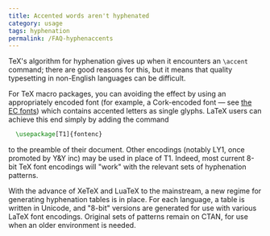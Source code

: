```yaml
---
title: Accented words aren't hyphenated
category: usage
tags: hyphenation
permalink: /FAQ-hyphenaccents
---
```


TeX's algorithm for hyphenation gives up when it encounters an
`\accent` command; there are good reasons for this, but it means
that quality typesetting in non-English languages can be difficult.

For TeX macro packages, you can avoiding the effect by using an
appropriately encoded font (for example, a Cork-encoded font&nbsp;&mdash; see
[the EC fonts](FAQ-ECfonts)) which contains accented
letters as single glyphs.  LaTeX users can achieve this end simply
by adding the command
```latex
  \usepackage[T1]{fontenc}
```
to the preamble of their document.  Other encodings (notably
LY1, once promoted by Y&Y inc) may be used
in place of T1.  Indeed, most current 8-bit TeX font
encodings will "work" with the relevant sets of hyphenation patterns. 

With the advance of XeTeX and LuaTeX to the mainstream, a new
regime for generating hyphenation tables is in place.  For each
language, a table is written in Unicode, and "8-bit" versions are
generated for use with various LaTeX font encodings.  Original sets
of patterns remain on CTAN, for use when an older environment
is needed.

